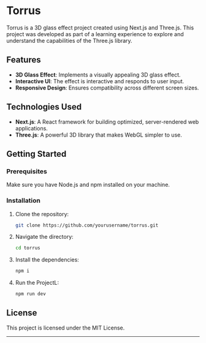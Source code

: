 # Torrus

Torrus is a 3D glass effect project created using Next.js and Three.js. This project was developed as part of a learning experience to explore and understand the capabilities of the Three.js library.

## Features

- **3D Glass Effect**: Implements a visually appealing 3D glass effect.
- **Interactive UI**: The effect is interactive and responds to user input.
- **Responsive Design**: Ensures compatibility across different screen sizes.

## Technologies Used

- **Next.js**: A React framework for building optimized, server-rendered web applications.
- **Three.js**: A powerful 3D library that makes WebGL simpler to use.

## Getting Started

### Prerequisites

Make sure you have Node.js and npm installed on your machine.

### Installation

1. Clone the repository:

   ```bash
   git clone https://github.com/yourusername/torrus.git

2. Navigate the directory:
   ```bash
   cd torrus
   ```

3. Install the dependencies:
   ```bash
   npm i
   ```

4. Run the ProjectL:
   ```bash
   npm run dev
   ```

## License

This project is licensed under the MIT License.

---
